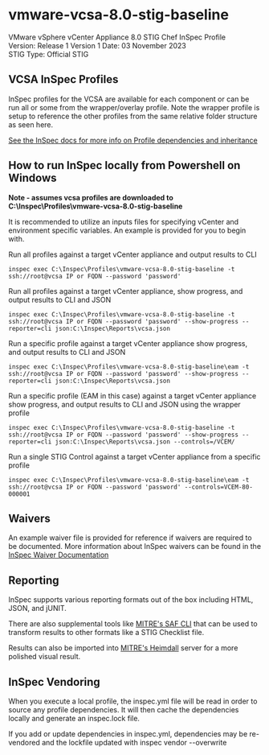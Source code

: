 # vmware-vcsa-8.0-stig-baseline
VMware vSphere vCenter Appliance 8.0 STIG Chef InSpec Profile  
Version: Release 1 Version 1 Date: 03 November 2023  
STIG Type: Official STIG

## VCSA InSpec Profiles

InSpec profiles for the VCSA are available for each component or can be run all or some from the wrapper/overlay profile. Note the wrapper profile is setup to reference the other profiles from the same relative folder structure as seen here.  

[See the InSpec docs for more info on Profile dependencies and inheritance](https://www.inspec.io/docs/reference/profiles/)


## How to run InSpec locally from Powershell on Windows

**Note - assumes vcsa profiles are downloaded to C:\Inspec\Profiles\vmware-vcsa-8.0-stig-baseline**  

It is recommended to utilize an inputs files for specifying vCenter and environment specific variables. An example is provided for you to begin with.  

Run all profiles against a target vCenter appliance and output results to CLI
```
inspec exec C:\Inspec\Profiles\vmware-vcsa-8.0-stig-baseline -t ssh://root@vcsa IP or FQDN --password 'password'
```

Run all profiles against a target vCenter appliance, show progress, and output results to CLI and JSON
```
inspec exec C:\Inspec\Profiles\vmware-vcsa-8.0-stig-baseline -t ssh://root@vcsa IP or FQDN --password 'password' --show-progress --reporter=cli json:C:\Inspec\Reports\vcsa.json
```

Run a specific profile against a target vCenter appliance show progress, and output results to CLI and JSON
```
inspec exec C:\Inspec\Profiles\vmware-vcsa-8.0-stig-baseline\eam -t ssh://root@vcsa IP or FQDN --password 'password' --show-progress --reporter=cli json:C:\Inspec\Reports\vcsa.json
```

Run a specific profile (EAM in this case) against a target vCenter appliance show progress, and output results to CLI and JSON using the wrapper profile
```
inspec exec C:\Inspec\Profiles\vmware-vcsa-8.0-stig-baseline -t ssh://root@vcsa IP or FQDN --password 'password' --show-progress --reporter=cli json:C:\Inspec\Reports\vcsa.json --controls=/VCEM/
```

Run a single STIG Control against a target vCenter appliance from a specific profile
```
inspec exec C:\Inspec\Profiles\vmware-vcsa-8.0-stig-baseline\eam -t ssh://root@vcsa IP or FQDN --password 'password' --controls=VCEM-80-000001
```

## Waivers
An example waiver file is provided for reference if waivers are required to be documented. More information about InSpec waivers can be found in the [InSpec Waiver Documentation](https://docs.chef.io/inspec/waivers/)  

## Reporting
InSpec supports various reporting formats out of the box including HTML, JSON, and jUNIT.  

There are also supplemental tools like [MITRE's SAF CLI](https://github.com/mitre/saf) that can be used to transform results to other formats like a STIG Checklist file.  

Results can also be imported into [MITRE's Heimdall](https://github.com/mitre/heimdall2) server for a more polished visual result.

## InSpec Vendoring

When you execute a local profile, the inspec.yml file will be read in order to source any profile dependencies. It will then cache the dependencies locally and generate an inspec.lock file.

If you add or update dependencies in inspec.yml, dependencies may be re-vendored and the lockfile updated with inspec vendor --overwrite
